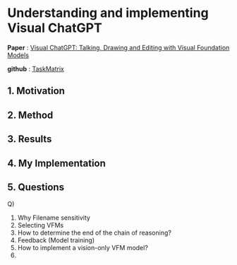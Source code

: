 # Understanding and implementing Visual ChatGPT 



**Paper** : [Visual ChatGPT: Talking, Drawing and Editing with Visual Foundation Models](https://arxiv.org/abs/2303.04671)


**github** : [TaskMatrix](https://github.com/microsoft/TaskMatrix)

## 1. Motivation

## 2. Method

## 3. Results

## 4. My Implementation

## 5. Questions
Q)
1. Why Filename sensitivity
2. Selecting VFMs
3. How to determine the end of the chain of reasoning?
4. Feedback (Model training)
5. How to implement a vision-only VFM model?
6. 

